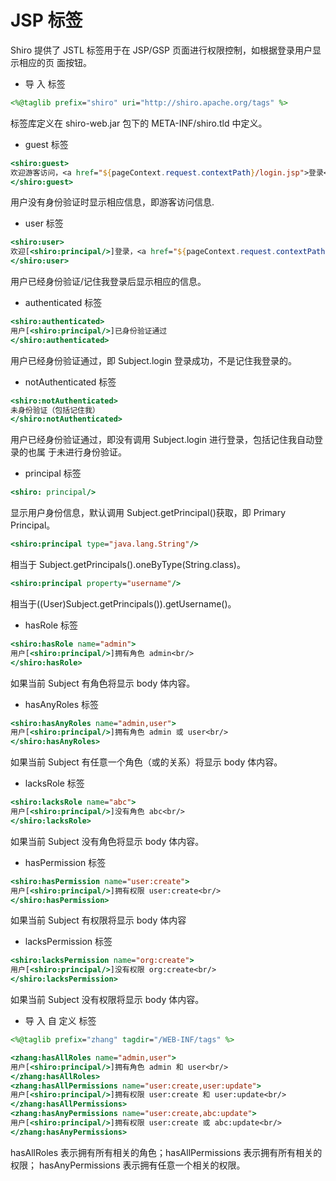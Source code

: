 # JSP 标签

Shiro 提供了 JSTL 标签用于在 JSP/GSP 页面进行权限控制，如根据登录用户显示相应的页
面按钮。

+ 导 入 标签

```jsp
<%@taglib prefix="shiro" uri="http://shiro.apache.org/tags" %>
```

标签库定义在 shiro-web.jar 包下的 META-INF/shiro.tld 中定义。

+ guest 标签

```jsp
<shiro:guest>
欢迎游客访问，<a href="${pageContext.request.contextPath}/login.jsp">登录</a>
</shiro:guest>
```

用户没有身份验证时显示相应信息，即游客访问信息.

+ user 标签

```jsp
<shiro:user>
欢迎[<shiro:principal/>]登录，<a href="${pageContext.request.contextPath}/logout">退出</a>
</shiro:user>
```

用户已经身份验证/记住我登录后显示相应的信息。

+ authenticated 标签

```jsp
<shiro:authenticated>
用户[<shiro:principal/>]已身份验证通过
</shiro:authenticated>
```

用户已经身份验证通过，即 Subject.login 登录成功，不是记住我登录的。

+ notAuthenticated 标签

```jsp
<shiro:notAuthenticated>
未身份验证（包括记住我）
</shiro:notAuthenticated>
```

用户已经身份验证通过，即没有调用 Subject.login 进行登录，包括记住我自动登录的也属
于未进行身份验证。

+ principal 标签

```jsp
<shiro: principal/>
```

显示用户身份信息，默认调用 Subject.getPrincipal()获取，即 Primary Principal。

```jsp
<shiro:principal type="java.lang.String"/>
```

相当于 Subject.getPrincipals().oneByType(String.class)。

```jsp
<shiro:principal property="username"/>
```

相当于((User)Subject.getPrincipals()).getUsername()。

+ hasRole 标签

```jsp
<shiro:hasRole name="admin">
用户[<shiro:principal/>]拥有角色 admin<br/>
</shiro:hasRole>
```

如果当前 Subject 有角色将显示 body 体内容。

+ hasAnyRoles 标签

```jsp
<shiro:hasAnyRoles name="admin,user">
用户[<shiro:principal/>]拥有角色 admin 或 user<br/>
</shiro:hasAnyRoles>
```

如果当前 Subject 有任意一个角色（或的关系）将显示 body 体内容。

+ lacksRole 标签

```jsp
<shiro:lacksRole name="abc">
用户[<shiro:principal/>]没有角色 abc<br/>
</shiro:lacksRole>
```

如果当前 Subject 没有角色将显示 body 体内容。

+ hasPermission 标签

```jsp
<shiro:hasPermission name="user:create">
用户[<shiro:principal/>]拥有权限 user:create<br/>
</shiro:hasPermission>
```

如果当前 Subject 有权限将显示 body 体内容

+ lacksPermission 标签

```jsp
<shiro:lacksPermission name="org:create">
用户[<shiro:principal/>]没有权限 org:create<br/>
</shiro:lacksPermission>
```

如果当前 Subject 没有权限将显示 body 体内容。

+ 导 入 自 定义 标签 

```jsp
<%@taglib prefix="zhang" tagdir="/WEB-INF/tags" %>

<zhang:hasAllRoles name="admin,user">
用户[<shiro:principal/>]拥有角色 admin 和 user<br/>
</zhang:hasAllRoles>
<zhang:hasAllPermissions name="user:create,user:update">
用户[<shiro:principal/>]拥有权限 user:create 和 user:update<br/>
</zhang:hasAllPermissions>
<zhang:hasAnyPermissions name="user:create,abc:update">
用户[<shiro:principal/>]拥有权限 user:create 或 abc:update<br/>
</zhang:hasAnyPermissions>
```

hasAllRoles 表示拥有所有相关的角色；hasAllPermissions 表示拥有所有相关的权限；
hasAnyPermissions 表示拥有任意一个相关的权限。